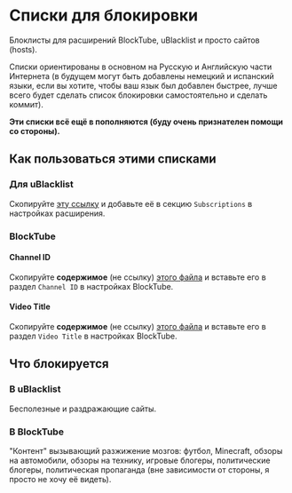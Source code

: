 # Списки для блокировки

Блоклисты для расширений BlockTube, uBlacklist и просто сайтов (hosts).

Списки ориентированы в основном на Русскую и Английскую части Интернета (в будущем могут быть добавлены немецкий и испанский языки, если вы хотите, чтобы ваш язык был добавлен быстрее, лучше всего будет сделать список блокировки самостоятельно и сделать коммит).

**Эти списки всё ещё в пополняются (буду очень признателен помощи со стороны).**

## Как пользоваться этими списками

### Для uBlacklist

Скопируйте [эту ссылку](https://raw.githubusercontent.com/al3eex/blocklists/main/uBlacklist/ublacklist-news.txt) и добавьте её в секцию `Subscriptions` в настройках расширения.

### BlockTube

#### Channel ID

Скопируйте **содержимое** (не ссылку) [этого файла](https://raw.githubusercontent.com/al3eex/blocklists/main/BlockTube/blocktube-comprehensive-channel-id-list.txt) и вставьте его в раздел `Channel ID` в настройках BlockTube.

#### Video Title

Скопируйте **содержимое** (не ссылку) [этого файла](https://raw.githubusercontent.com/al3eex/blocklists/main/BlockTube/blocktube-video-titles-list.txt) и вставьте его в раздел `Video Title` в настройках BlockTube.

## Что блокируется

### В uBlacklist

Бесполезные и раздражающие сайты.

### В BlockTube

"Контент" вызывающий разжижение мозгов: футбол, Minecraft, обзоры на автомобили, обзоры на технику, игровые блогеры, политические блогеры, политическая пропаганда (вне зависимости от стороны, я просто не хочу её видеть).
